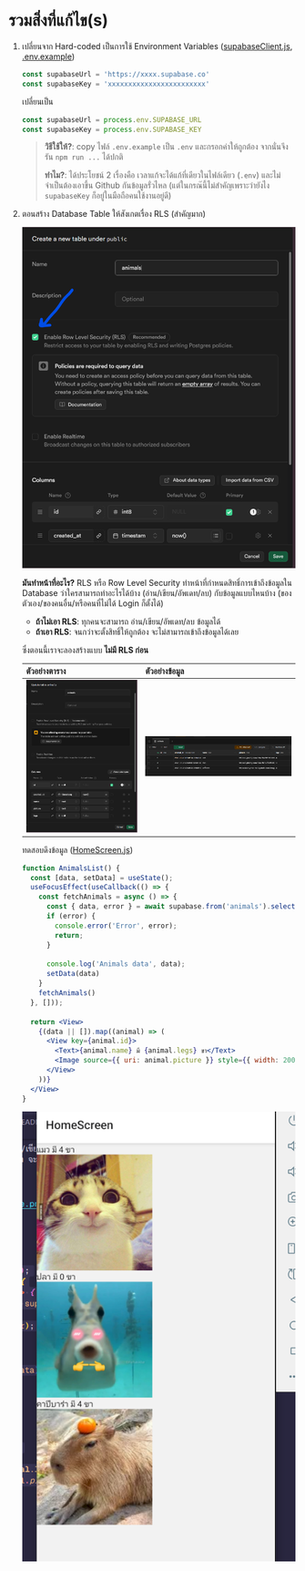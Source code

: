 # รวมสิ่งที่แก้ไข(s)

1. เปลี่ยนจาก Hard-coded เป็นการใช้ Environment Variables ([supabaseClient.js](myapp\supabaseClient.js), [.env.example](myapp\.env.example))

   ```js
   const supabaseUrl = 'https://xxxx.supabase.co'
   const supabaseKey = 'xxxxxxxxxxxxxxxxxxxxxxxx'
   ```

   เปลี่ยนเป็น

   ```js
   const supabaseUrl = process.env.SUPABASE_URL
   const supabaseKey = process.env.SUPABASE_KEY
   ```

   > **วิธีใช้ให้?**: copy ไฟล์ `.env.example` เป็น `.env` และกรอกค่าให้ถูกต้อง
   > จากนั่นจึงรัน `npm run ...` ได้ปกติ
   >
   > **ทำไม?**: ได้ประโยชน์ 2 เรื่องคือ เวลาแก้จะได้แก้ที่เดียวในไฟล์เดียว (`.env`) และไม่จำเป็นต้องเอาขึ้น Github กันข้อมูลรั่วไหล (แต่ในกรณ๊นี้ไม่สำคัญเพราะว่ายังไง `supabaseKey` ก็อยู่ในมือถือคนใช้งานอยู่ดี)

2. ตอนสร้าง Database Table ให้สังเกตเรื่อง RLS (สำคัญมาก)

   ![alt text](attachments/rls.png)

   **มันทำหน้าที่อะไร?** RLS หรือ Row Level Security ทำหน้าที่กำหนดสิทธิ์การเข้าถึงข้อมูลใน Database ว่าใครสามารถทำอะไรได้บ้าง (อ่าน/เขียน/อัพเดท/ลบ) กับข้อมูลแบบไหนบ้าง (ของตัวเอง/ของคนอื่น/หรือคนที่ไม่ได้ Login ก็ตั้งได้)

      - **ถ้าไม่เอา RLS**: ทุกคนจะสามารถ อ่าน/เขียน/อัพเดท/ลบ ข้อมูลได้
      - **ถ้าเอา RLS**: จนกว่าจะตั้งสิทธิ์ให้ถูกต้อง จะไม่สามารถเข้าถึงข้อมูลได้เลย

    ซึ่งตอนนี้เราจะลองสร้างแบบ **ไม่มี RLS ก่อน**

    | ตัวอย่างตาราง                               | ตัวอย่างข้อมูล                               |
    | ----------------------------------------- | ---------------------------------------- |
    | ![alt text](attachments/animal_table.png) | ![alt text](attachments/aniaml_data.png) |

    ทดสอบดึงข้อมูล ([HomeScreen.js](myapp\HomeScreen.js))

    ```jsx
    function AnimalsList() {
      const [data, setData] = useState();
      useFocusEffect(useCallback(() => {
        const fetchAnimals = async () => {
          const { data, error } = await supabase.from('animals').select()
          if (error) {
            console.error('Error', error);
            return;
          }

          console.log('Animals data', data);
          setData(data)
        }
        fetchAnimals()
      }, []));

      return <View>
        {(data || []).map((animal) => (
          <View key={animal.id}>
            <Text>{animal.name} มี {animal.legs} ขา</Text>
            <Image source={{ uri: animal.picture }} style={{ width: 200, height: 200 }} />
          </View>
        ))}
      </View>
    }
    ```

    ![alt text](attachments/select_animals.png)
